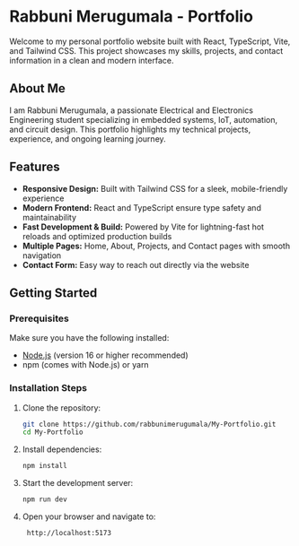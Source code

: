 # Rabbuni Merugumala - Portfolio

Welcome to my personal portfolio website built with React, TypeScript, Vite, and Tailwind CSS. This project showcases my skills, projects, and contact information in a clean and modern interface.

## About Me

I am Rabbuni Merugumala, a passionate Electrical and Electronics Engineering student specializing in embedded systems, IoT, automation, and circuit design. This portfolio highlights my technical projects, experience, and ongoing learning journey.

## Features

- **Responsive Design:** Built with Tailwind CSS for a sleek, mobile-friendly experience
- **Modern Frontend:** React and TypeScript ensure type safety and maintainability
- **Fast Development & Build:** Powered by Vite for lightning-fast hot reloads and optimized production builds
- **Multiple Pages:** Home, About, Projects, and Contact pages with smooth navigation
- **Contact Form:** Easy way to reach out directly via the website

## Getting Started

### Prerequisites

Make sure you have the following installed:

- [Node.js](https://nodejs.org/) (version 16 or higher recommended)
- npm (comes with Node.js) or yarn

### Installation Steps

1. Clone the repository:

   ```bash
   git clone https://github.com/rabbunimerugumala/My-Portfolio.git
   cd My-Portfolio

2. Install dependencies:
    ```bash
    npm install

3. Start the development server:
    ```bash
    npm run dev
4. Open your browser and navigate to:
   ```bash
    http://localhost:5173

